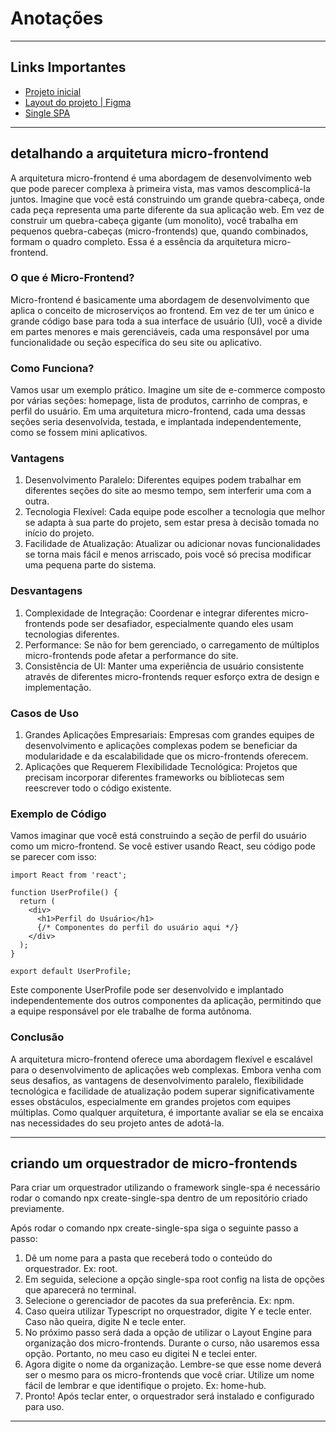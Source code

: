 # Anotações

---

## Links Importantes
- [Projeto inicial](https://github.com/alura-cursos/home-hub)
- [Layout do projeto | Figma](https://www.figma.com/design/FXrKMz0gxIwN7rT8KOWqKG/HomeHub-%7C-Forma%C3%A7%C3%A3o-Micro-front-end?node-id=7684-20759&node-type=frame&t=l4137OjHADrANRq6-0)
- [Single SPA](https://single-spa.js.org/)

---

## detalhando a arquitetura micro-frontend
A arquitetura micro-frontend é uma abordagem de desenvolvimento web que pode parecer complexa à primeira vista, mas vamos descomplicá-la juntos. Imagine que você está construindo um grande quebra-cabeça, onde cada peça representa uma parte diferente da sua aplicação web. Em vez de construir um quebra-cabeça gigante (um monolito), você trabalha em pequenos quebra-cabeças (micro-frontends) que, quando combinados, formam o quadro completo. Essa é a essência da arquitetura micro-frontend.

### O que é Micro-Frontend?
Micro-frontend é basicamente uma abordagem de desenvolvimento que aplica o conceito de microserviços ao frontend. Em vez de ter um único e grande código base para toda a sua interface de usuário (UI), você a divide em partes menores e mais gerenciáveis, cada uma responsável por uma funcionalidade ou seção específica do seu site ou aplicativo.

### Como Funciona?
Vamos usar um exemplo prático. Imagine um site de e-commerce composto por várias seções: homepage, lista de produtos, carrinho de compras, e perfil do usuário. Em uma arquitetura micro-frontend, cada uma dessas seções seria desenvolvida, testada, e implantada independentemente, como se fossem mini aplicativos.

### Vantagens
1. Desenvolvimento Paralelo: Diferentes equipes podem trabalhar em diferentes seções do site ao mesmo tempo, sem interferir uma com a outra.
2. Tecnologia Flexível: Cada equipe pode escolher a tecnologia que melhor se adapta à sua parte do projeto, sem estar presa à decisão tomada no início do projeto.
3. Facilidade de Atualização: Atualizar ou adicionar novas funcionalidades se torna mais fácil e menos arriscado, pois você só precisa modificar uma pequena parte do sistema.

### Desvantagens
1. Complexidade de Integração: Coordenar e integrar diferentes micro-frontends pode ser desafiador, especialmente quando eles usam tecnologias diferentes.
2. Performance: Se não for bem gerenciado, o carregamento de múltiplos micro-frontends pode afetar a performance do site.
3. Consistência de UI: Manter uma experiência de usuário consistente através de diferentes micro-frontends requer esforço extra de design e implementação.

### Casos de Uso
1. Grandes Aplicações Empresariais: Empresas com grandes equipes de desenvolvimento e aplicações complexas podem se beneficiar da modularidade e da escalabilidade que os micro-frontends oferecem.
2. Aplicações que Requerem Flexibilidade Tecnológica: Projetos que precisam incorporar diferentes frameworks ou bibliotecas sem reescrever todo o código existente.

### Exemplo de Código
Vamos imaginar que você está construindo a seção de perfil do usuário como um micro-frontend. Se você estiver usando React, seu código pode se parecer com isso:
```
import React from 'react';

function UserProfile() {
  return (
    <div>
      <h1>Perfil do Usuário</h1>
      {/* Componentes do perfil do usuário aqui */}
    </div>
  );
}

export default UserProfile;
```

Este componente UserProfile pode ser desenvolvido e implantado independentemente dos outros componentes da aplicação, permitindo que a equipe responsável por ele trabalhe de forma autônoma.

### Conclusão
A arquitetura micro-frontend oferece uma abordagem flexível e escalável para o desenvolvimento de aplicações web complexas. Embora venha com seus desafios, as vantagens de desenvolvimento paralelo, flexibilidade tecnológica e facilidade de atualização podem superar significativamente esses obstáculos, especialmente em grandes projetos com equipes múltiplas. Como qualquer arquitetura, é importante avaliar se ela se encaixa nas necessidades do seu projeto antes de adotá-la.

---

## criando um orquestrador de micro-frontends
Para criar um orquestrador utilizando o framework single-spa é necessário rodar o comando npx create-single-spa dentro de um repositório criado previamente.

Após rodar o comando npx create-single-spa siga o seguinte passo a passo:

1. Dê um nome para a pasta que receberá todo o conteúdo do orquestrador. Ex: root.
2. Em seguida, selecione a opção single-spa root config na lista de opções que aparecerá no terminal.
3. Selecione o gerenciador de pacotes da sua preferência. Ex: npm.
4. Caso queira utilizar Typescript no orquestrador, digite Y e tecle enter. Caso não queira, digite N e tecle enter.
5. No próximo passo será dada a opção de utilizar o Layout Engine para organização dos micro-frontends. Durante o curso, não usaremos essa opção. Portanto, no meu caso eu digitei N e teclei enter.
6. Agora digite o nome da organização. Lembre-se que esse nome deverá ser o mesmo para os micro-frontends que você criar. Utilize um nome fácil de lembrar e que identifique o projeto. Ex: home-hub.
7. Pronto! Após teclar enter, o orquestrador será instalado e configurado para uso.

---

